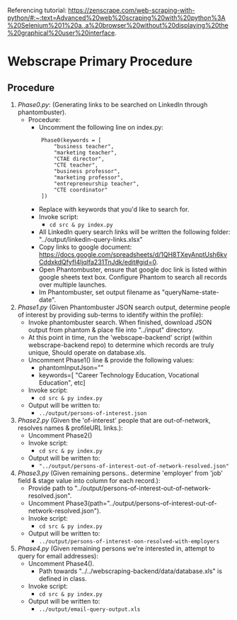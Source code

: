 Referencing tutorial: https://zenscrape.com/web-scraping-with-python/#:~:text=Advanced%20web%20scraping%20with%20python%3A%20Selenium%201%20a.,a%20browser%20without%20displaying%20the%20graphical%20user%20interface.

# Webscrape Primary Procedure

## Procedure
1. *Phase0.py*: (Generating links to be searched on LinkedIn through phantombuster).
    - Procedure:
        - Uncomment the following line on index.py: 
        ```
            Phase0(keywords = [
                "business teacher",
                "marketing teacher",
                "CTAE director",
                "CTE teacher",
                "business professor",
                "marketing professor",
                "entrepreneurship teacher",
                "CTE coordinator"
            ])
        ```
        - Replace with keywords that you'd like to search for.
        - Invoke script:
            - ```cd src & py index.py```
        - All LinkedIn query search links will be written the following folder: "../output/linkedin-query-links.xlsx"
        - Copy links to google document: https://docs.google.com/spreadsheets/d/1QH8TXeyAnptUsh6kvCddxkdQfyfI4ljqlfa231TnJdk/edit#gid=0.
        - Open Phantombuster, ensure that google doc link is listed within google sheets text box. Configure Phantom to search all records over multiple launches.
        - Im Phantombuster, set output filename as "queryName-state-date".
2. *Phase1.py* (Given Phantombuster JSON search output, determine people of interest by providing sub-terms to identify within the profile): 
    - Invoke phantombuster search. When finished, download JSON output from phantom & place file into "../input" directory.
    - At this point in time, run the 'webscape-backend' script (within webscrape-backend repo) to determine which records are truly unique, Should operate on database.xls.
    - Uncomment Phase1() line & provide the following values:
        - phantomInputJson="<path-of-json-file>"
        - keywords=[<comma-separated-keywords> "Career Technology Education, Vocational Education", etc]
    - Invoke script:
        - ```cd src & py index.py```
    - Output will be written to:
        - ```../output/persons-of-interest.json```
3. *Phase2.py* (Given the 'of-interest' people that are out-of-network, resolves names & profileURL links.): 
    - Uncomment Phase2()
    - Invoke script:
        - ```cd src & py index.py```
    - Output will be written to:
        - ```"../output/persons-of-interest-out-of-network-resolved.json"```
4. *Phase3.py* (Given remaining persons.. determine 'employer' from 'job' field & stage value into column for each record.): 
    - Provide path to "../output/persons-of-interest-out-of-network-resolved.json".
    - Uncomment Phase3(path="../output/persons-of-interest-out-of-network-resolved.json").
    - Invoke script:
        - ```cd src & py index.py```
    - Output will be written to:
        - ```../output/persons-of-interest-oon-resolved-with-employers```
5. *Phase4.py* (Given remaining persons we're interested in, attempt to query for email addresses): 
    - Uncomment Phase4().
        - Path towards "../../webscraping-backend/data/database.xls" is defined in class.
    - Invoke script:
        - ```cd src & py index.py```
    - Output will be written to:
        - ```../output/email-query-output.xls```
